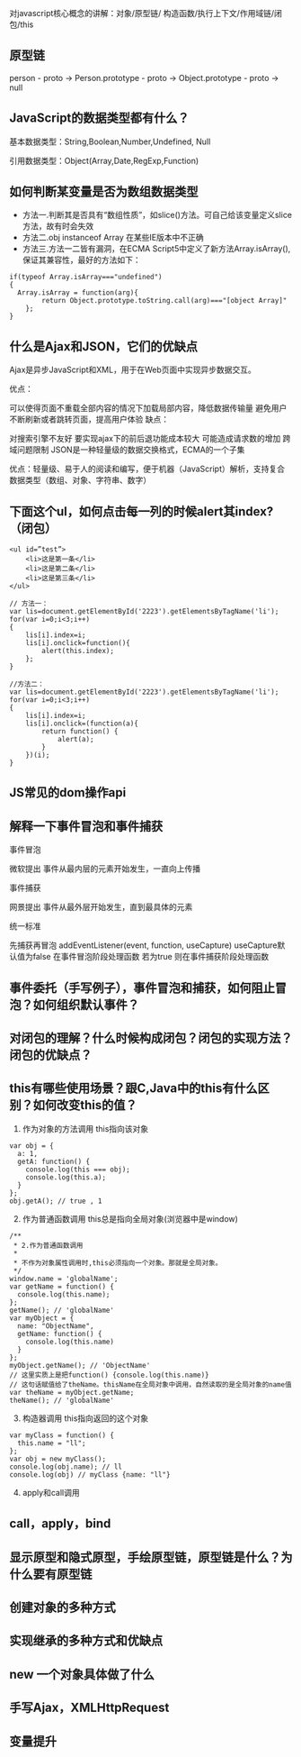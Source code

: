 对javascript核心概念的讲解：对象/原型链/ 构造函数/执行上下文/作用域链/闭包/this




## 原型链
person - proto -> Person.prototype - proto -> Object.prototype - proto -> null

## JavaScript的数据类型都有什么？

基本数据类型：String,Boolean,Number,Undefined, Null

引用数据类型：Object(Array,Date,RegExp,Function)

## 如何判断某变量是否为数组数据类型
- 方法一.判断其是否具有“数组性质”，如slice()方法。可自己给该变量定义slice方法，故有时会失效
- 方法二.obj instanceof Array 在某些IE版本中不正确
- 方法三.方法一二皆有漏洞，在ECMA Script5中定义了新方法Array.isArray(), 保证其兼容性，最好的方法如下：
```
if(typeof Array.isArray==="undefined")
{
  Array.isArray = function(arg){
        return Object.prototype.toString.call(arg)==="[object Array]"
    }; 
}

```

## 什么是Ajax和JSON，它们的优缺点

Ajax是异步JavaScript和XML，用于在Web页面中实现异步数据交互。

优点：

可以使得页面不重载全部内容的情况下加载局部内容，降低数据传输量
避免用户不断刷新或者跳转页面，提高用户体验
缺点：

对搜索引擎不友好
要实现ajax下的前后退功能成本较大
可能造成请求数的增加
跨域问题限制
JSON是一种轻量级的数据交换格式，ECMA的一个子集

优点：轻量级、易于人的阅读和编写，便于机器（JavaScript）解析，支持复合数据类型（数组、对象、字符串、数字）

## 下面这个ul，如何点击每一列的时候alert其index?（闭包）
```
<ul id=”test”>
    <li>这是第一条</li>
    <li>这是第二条</li>
    <li>这是第三条</li>
</ul>
```

```
// 方法一：
var lis=document.getElementById('2223').getElementsByTagName('li');
for(var i=0;i<3;i++)
{
    lis[i].index=i;
    lis[i].onclick=function(){
        alert(this.index);
    };
}
 
//方法二：
var lis=document.getElementById('2223').getElementsByTagName('li');
for(var i=0;i<3;i++)
{
    lis[i].index=i;
    lis[i].onclick=(function(a){
        return function() {
            alert(a);
        }
    })(i);
}
```
## JS常见的dom操作api

## 解释一下事件冒泡和事件捕获
事件冒泡

微软提出 事件从最内层的元素开始发生，一直向上传播

事件捕获

网景提出 事件从最外层开始发生，直到最具体的元素

统一标准

先捕获再冒泡
addEventListener(event, function, useCapture)
useCapture默认值为false 在事件冒泡阶段处理函数
若为true 则在事件捕获阶段处理函数
## 事件委托（手写例子），事件冒泡和捕获，如何阻止冒泡？如何组织默认事件？
## 对闭包的理解？什么时候构成闭包？闭包的实现方法？闭包的优缺点？
## this有哪些使用场景？跟C,Java中的this有什么区别？如何改变this的值？
1. 作为对象的方法调用
this指向该对象
```
var obj = {
  a: 1,
  getA: function() {
    console.log(this === obj);
    console.log(this.a);
  }
};
obj.getA(); // true , 1
```
2. 作为普通函数调用
this总是指向全局对象(浏览器中是window)
```
/**
 * 2.作为普通函数调用
 *
 * 不作为对象属性调用时,this必须指向一个对象。那就是全局对象。
 */
window.name = 'globalName';
var getName = function() {
  console.log(this.name);
};
getName(); // 'globalName'
var myObject = {
  name: "ObjectName",
  getName: function() {
    console.log(this.name)
  }
};
myObject.getName(); // 'ObjectName'
// 这里实质上是把function() {console.log(this.name)}
// 这句话赋值给了theName。thisName在全局对象中调用，自然读取的是全局对象的name值
var theName = myObject.getName;
theName(); // 'globalName'
```

3. 构造器调用
this指向返回的这个对象
```
var myClass = function() {
  this.name = "ll";
};
var obj = new myClass();
console.log(obj.name); // ll
console.log(obj) // myClass {name: "ll"}

```
4. apply和call调用
## call，apply，bind
## 显示原型和隐式原型，手绘原型链，原型链是什么？为什么要有原型链
## 创建对象的多种方式
## 实现继承的多种方式和优缺点
## new 一个对象具体做了什么
## 手写Ajax，XMLHttpRequest
## 变量提升

